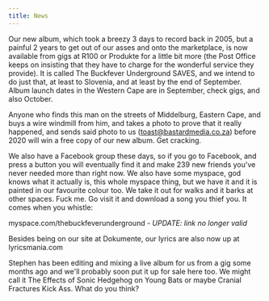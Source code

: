 ```yaml
---
title: News
---
```


Our new album, which took a breezy 3 days to record back in 2005, but a painful 2 years to get out of our asses and onto the marketplace, is now available from gigs at R100 or Produkte for a little bit more (the Post Office keeps on insisting that they have to charge for the wonderful service they provide). It is called The Buckfever Underground SAVES, and we intend to do just that, at least to Slovenia, and at least by the end of September. Album launch dates in the Western Cape are in September, check gigs, and also October.

Anyone who finds this man on the streets of Middelburg, Eastern Cape, and buys a wire windmill from him, and takes a photo to prove that it really happened, and sends said photo to us (toast@bastardmedia.co.za) before 2020 will win a free copy of our new album. Get cracking.

We also have a Facebook group these days, so if you go to Facebook, and press a button you will eventually find it and make 239 new friends you've never needed more than right now. We also have some myspace, god knows what it actually is, this whole myspace thing, but we have it and it is painted in our favourite colour too. We take it out for walks and it barks at other spaces. Fuck me. Go visit it and download a song you thief you. It comes when you whistle:

myspace.com/thebuckfeverunderground - *UPDATE:  link no longer valid*

Besides being on our site at Dokumente, our lyrics are also now up at lyricsmania.com

Stephen has been editing and mixing a live album for us from a gig some months ago and we'll probably soon put it up for sale here too. We might call it The Effects of Sonic Hedgehog on Young Bats or maybe Cranial Fractures Kick Ass. What do you think?
